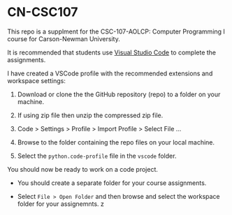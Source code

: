 # CN-CSC107

This repo is a supplment for the CSC-107-AOLCP: Computer Programming I course for Carson-Newman University.

It is recommended that students use [Visual Studio Code](https://github.com/scubamatrix/cn-csc107) to complete the assignments.

I have created a VSCode profile with the recommended extensions and workspace settings:

1. Download or clone the the GitHub repository (repo) to a folder on your machine.

2. If using zip file then unzip the compressed zip file.

3. Code > Settings > Profile > Import Profile > Select File ...

4. Browse to the folder containing the repo files on your local machine.

5. Select the `python.code-profile` file in the `vscode` folder.

You should now be ready to work on a code project.

- You should create a separate folder for your course assignments.

- Select `File > Open Folder` and then browse and select the workspace folder for your assignemnts.
z